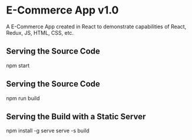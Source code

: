 # E-Commerce App v1.0

A E-Commerce App created in React to demonstrate capabilities of React, Redux, JS, HTML, CSS, etc.

## Serving the Source Code

npm start

## Serving the Source Code

npm run build

## Serving the Build with a Static Server

npm install -g serve
serve -s build
